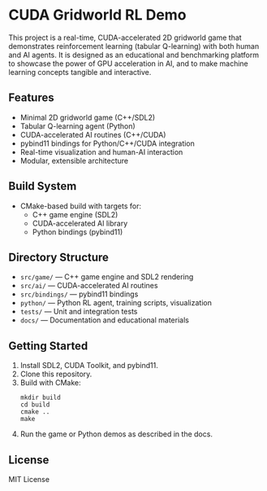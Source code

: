 # CUDA Gridworld RL Demo

This project is a real-time, CUDA-accelerated 2D gridworld game that demonstrates reinforcement learning (tabular Q-learning) with both human and AI agents. It is designed as an educational and benchmarking platform to showcase the power of GPU acceleration in AI, and to make machine learning concepts tangible and interactive.

## Features

- Minimal 2D gridworld game (C++/SDL2)
- Tabular Q-learning agent (Python)
- CUDA-accelerated AI routines (C++/CUDA)
- pybind11 bindings for Python/C++/CUDA integration
- Real-time visualization and human-AI interaction
- Modular, extensible architecture

## Build System

- CMake-based build with targets for:
  - C++ game engine (SDL2)
  - CUDA-accelerated AI library
  - Python bindings (pybind11)

## Directory Structure

- `src/game/` — C++ game engine and SDL2 rendering
- `src/ai/` — CUDA-accelerated AI routines
- `src/bindings/` — pybind11 bindings
- `python/` — Python RL agent, training scripts, visualization
- `tests/` — Unit and integration tests
- `docs/` — Documentation and educational materials

## Getting Started

1. Install SDL2, CUDA Toolkit, and pybind11.
2. Clone this repository.
3. Build with CMake:
   ```
   mkdir build
   cd build
   cmake ..
   make
   ```
4. Run the game or Python demos as described in the docs.

## License

MIT License
